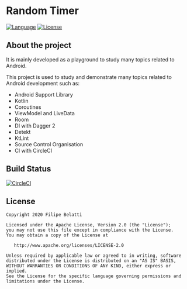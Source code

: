 Random Timer
=====

[![Language](https://img.shields.io/badge/language-kotlin-brightgreen.svg)](https://www.github.com/fibelatti/random-timer)
[![License](https://img.shields.io/badge/License-Apache%202.0-blue.svg)](https://opensource.org/licenses/Apache-2.0)

About the project
--------

It is mainly developed as a playground to study many topics related to Android.

This project is used to study and demonstrate many topics related to Android development such as:
- Android Support Library
- Kotlin
- Coroutines
- ViewModel and LiveData
- Room
- DI with Dagger 2
- Detekt
- KtLint
- Source Control Organisation
- CI with CircleCI

Build Status
--------

[![CircleCI](https://circleci.com/gh/fibelatti/random-timer/tree/master.svg?style=svg)](https://circleci.com/gh/fibelatti/random-timer/tree/master)

License
--------

    Copyright 2020 Filipe Belatti

    Licensed under the Apache License, Version 2.0 (the "License");
    you may not use this file except in compliance with the License.
    You may obtain a copy of the License at

       http://www.apache.org/licenses/LICENSE-2.0

    Unless required by applicable law or agreed to in writing, software
    distributed under the License is distributed on an "AS IS" BASIS,
    WITHOUT WARRANTIES OR CONDITIONS OF ANY KIND, either express or implied.
    See the License for the specific language governing permissions and
    limitations under the License.
